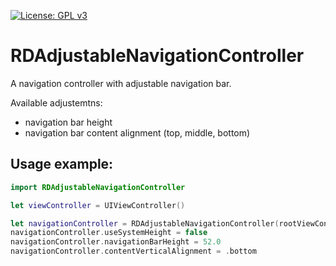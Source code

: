 [![License: GPL v3](https://img.shields.io/badge/License-GPLv3-blue.svg)](https://www.gnu.org/licenses/gpl-3.0)

# RDAdjustableNavigationController

A navigation controller with adjustable navigation bar.

Available adjustemtns:
- navigation bar height
- navigation bar content alignment (top, middle, bottom)

## Usage example:

```swift
import RDAdjustableNavigationController

let viewController = UIViewController()

let navigationController = RDAdjustableNavigationController(rootViewController: viewController)
navigationController.useSystemHeight = false
navigationController.navigationBarHeight = 52.0
navigationController.contentVerticalAlignment = .bottom
```

